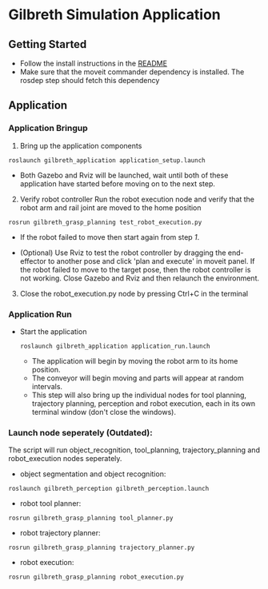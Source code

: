 # Gilbreth Simulation Application
## Getting Started
- Follow the install instructions in the [README](README.md)
- Make sure that the moveit commander dependency is installed. The rosdep step should fetch this dependency

## Application
### Application Bringup
1. Bring up the application components
  ```
  roslaunch gilbreth_application application_setup.launch
  ```
  - Both Gazebo and Rviz will be launched, wait until both of these application have started before moving on 
    to the next step. 

2. Verify robot controller
  Run the robot execution node and verify that the robot arm and rail joint are moved to the home position
  ```
  rosrun gilbreth_grasp_planning test_robot_execution.py
  ```
  - If the robot failed to move then start again from step *1*.

  * (Optional) Use Rviz to test the robot controller by dragging the end-effector to another pose and click 'plan and execute' in moveit panel.
    If the robot failed to move to the target pose, then the robot controller is not working. 
    Close Gazebo and Rviz and then relaunch the environment.

3. Close the robot_execution.py node by pressing Ctrl+C in the terminal

### Application Run

- Start the application
  ```
  roslaunch gilbreth_application application_run.launch
  ```
  - The application will begin by moving the robot arm to its home position.
  - The conveyor will begin moving and parts will appear at random intervals.
  - This step will also bring up the individual nodes for tool planning, trajectory planning, 
    perception and robot execution, each in its own terminal window (don't close the windows).

### Launch node seperately (Outdated):

The script will run object_recognition, tool_planning, trajectory_planning and robot_execution nodes seperately.

- object segmentation and object recognition:
```
roslaunch gilbreth_perception gilbreth_perception.launch
```
- robot tool planner:
```
rosrun gilbreth_grasp_planning tool_planner.py
```
- robot trajectory planner:
```
rosrun gilbreth_grasp_planning trajectory_planner.py
```
- robot execution:
```
rosrun gilbreth_grasp_planning robot_execution.py
```
